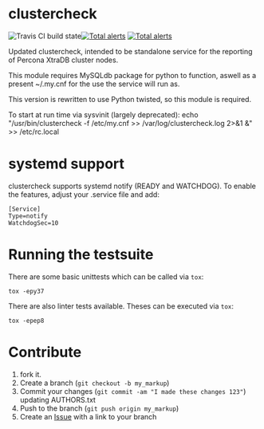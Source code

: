 clustercheck
============

![Travis CI build state](https://travis-ci.com/Oneiroi/clustercheck.svg?branch=twisted "TravisCI clustercheck build state")[![Total alerts](https://img.shields.io/lgtm/alerts/g/Oneiroi/clustercheck.svg?logo=lgtm&logoWidth=18)](https://lgtm.com/projects/g/Oneiroi/clustercheck/alerts/)
[![Total alerts](https://img.shields.io/lgtm/alerts/g/Oneiroi/clustercheck.svg?logo=lgtm&logoWidth=18)](https://lgtm.com/projects/g/Oneiroi/clustercheck/alerts/)

Updated clustercheck, intended to be standalone service for the reporting of Percona XtraDB cluster nodes.

This module requires MySQLdb package for python to function, aswell as a present ~/.my.cnf for the use the service will run as.

This version is rewritten to use Python twisted, so this module is required.

To start at run time via sysvinit (largely deprecated):
echo "/usr/bin/clustercheck -f /etc/my.cnf >> /var/log/clustercheck.log 2>&1 &" >> /etc/rc.local


systemd support
===============
clustercheck supports systemd notify (READY and WATCHDOG). To enable the
features, adjust your .service file and add:

    [Service]
    Type=notify
    WatchdogSec=10


Running the testsuite
=====================
There are some basic unittests which can be called via `tox`:

    tox -epy37

There are also linter tests available. Theses can be executed via `tox`:

    tox -epep8

Contribute
==========

1. fork it.
2. Create a branch (`git checkout -b my_markup`)
3. Commit your changes (`git commit -am "I made these changes 123"`) updating AUTHORS.txt
4. Push to the branch (`git push origin my_markup`)
5. Create an [Issue][1] with a link to your branch

[1]: https://github.com/Oneiroi/clustercheck/issues

